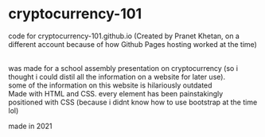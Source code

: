 # cryptocurrency-101
 code for cryptocurrency-101.github.io (Created by Pranet Khetan, on a different account because of how Github Pages hosting worked at the time) <br> <br>

 was made for a school assembly presentation on cryptocurrency (so i thought i could distil all the information on a website for later use). <br>
 some of the information on this website is hilariously outdated <br> 
 Made with HTML and CSS. every element has been painstakingly positioned with CSS (because i didnt know how to use bootstrap at the time lol) <br>

 made in 2021
